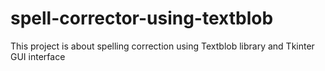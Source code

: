 # spell-corrector-using-textblob
This project is about spelling correction using Textblob library and Tkinter GUI interface
